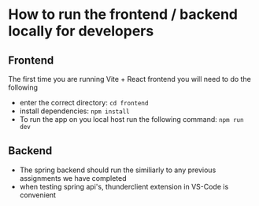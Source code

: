 # How to run the frontend / backend locally for developers

## Frontend
The first time you are running Vite + React frontend you will need to do the following
- enter the correct directory: `cd frontend`
- install dependencies: `npm install`
- To run the app on you local host run the following command: `npm run dev`

## Backend
- The spring backend should run the similiarly to any previous assignments we have completed
- when testing spring api's, thunderclient extension in VS-Code is convenient